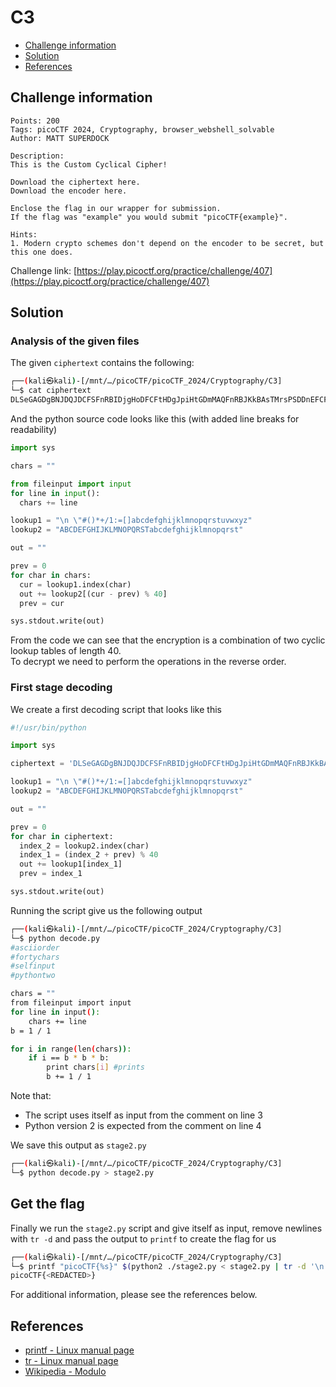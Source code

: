 # C3

- [Challenge information](#challenge-information)
- [Solution](#solution)
- [References](#references)

## Challenge information
```
Points: 200
Tags: picoCTF 2024, Cryptography, browser_webshell_solvable
Author: MATT SUPERDOCK
 
Description:
This is the Custom Cyclical Cipher!

Download the ciphertext here.
Download the encoder here.

Enclose the flag in our wrapper for submission. 
If the flag was "example" you would submit "picoCTF{example}".

Hints:
1. Modern crypto schemes don't depend on the encoder to be secret, but this one does.
```
Challenge link: [https://play.picoctf.org/practice/challenge/407](https://play.picoctf.org/practice/challenge/407)

## Solution

### Analysis of the given files

The given `ciphertext` contains the following:
```bash
┌──(kali㉿kali)-[/mnt/…/picoCTF/picoCTF_2024/Cryptography/C3]
└─$ cat ciphertext          
DLSeGAGDgBNJDQJDCFSFnRBIDjgHoDFCFtHDgJpiHtGDmMAQFnRBJKkBAsTMrsPSDDnEFCFtIbEDtDCIbFCFtHTJDKerFldbFObFCFtLBFkBAAAPFnRBJGEkerFlcPgKkImHnIlATJDKbTbFOkdNnsgbnJRMFnRBNAFkBAAAbrcbTKAkOgFpOgFpOpkBAAAAAAAiClFGIPFnRBaKliCgClFGtIBAAAAAAAOgGEkImHnIl 
```

And the python source code looks like this (with added line breaks for readability)
```python
import sys

chars = ""

from fileinput import input
for line in input():
  chars += line

lookup1 = "\n \"#()*+/1:=[]abcdefghijklmnopqrstuvwxyz"
lookup2 = "ABCDEFGHIJKLMNOPQRSTabcdefghijklmnopqrst"

out = ""

prev = 0
for char in chars:
  cur = lookup1.index(char)
  out += lookup2[(cur - prev) % 40]
  prev = cur

sys.stdout.write(out)
```

From the code we can see that the encryption is a combination of two cyclic lookup tables of length 40.  
To decrypt we need to perform the operations in the reverse order.

### First stage decoding

We create a first decoding script that looks like this
```python
#!/usr/bin/python

import sys

ciphertext = 'DLSeGAGDgBNJDQJDCFSFnRBIDjgHoDFCFtHDgJpiHtGDmMAQFnRBJKkBAsTMrsPSDDnEFCFtIbEDtDCIbFCFtHTJDKerFldbFObFCFtLBFkBAAAPFnRBJGEkerFlcPgKkImHnIlATJDKbTbFOkdNnsgbnJRMFnRBNAFkBAAAbrcbTKAkOgFpOgFpOpkBAAAAAAAiClFGIPFnRBaKliCgClFGtIBAAAAAAAOgGEkImHnIl'

lookup1 = "\n \"#()*+/1:=[]abcdefghijklmnopqrstuvwxyz"
lookup2 = "ABCDEFGHIJKLMNOPQRSTabcdefghijklmnopqrst"

out = ""

prev = 0
for char in ciphertext:
  index_2 = lookup2.index(char)
  index_1 = (index_2 + prev) % 40
  out += lookup1[index_1]
  prev = index_1

sys.stdout.write(out)
```

Running the script give us the following output
```bash
┌──(kali㉿kali)-[/mnt/…/picoCTF/picoCTF_2024/Cryptography/C3]
└─$ python decode.py
#asciiorder
#fortychars
#selfinput
#pythontwo

chars = ""
from fileinput import input
for line in input():
    chars += line
b = 1 / 1

for i in range(len(chars)):
    if i == b * b * b:
        print chars[i] #prints
        b += 1 / 1
```
Note that:
- The script uses itself as input from the comment on line 3
- Python version 2 is expected from the comment on line 4

We save this output as `stage2.py`
```bash
┌──(kali㉿kali)-[/mnt/…/picoCTF/picoCTF_2024/Cryptography/C3]
└─$ python decode.py > stage2.py 
```

## Get the flag

Finally we run the `stage2.py` script and give itself as input, remove newlines with `tr -d` and pass the output to `printf` to create the flag for us
```bash
┌──(kali㉿kali)-[/mnt/…/picoCTF/picoCTF_2024/Cryptography/C3]
└─$ printf "picoCTF{%s}" $(python2 ./stage2.py < stage2.py | tr -d '\n')
picoCTF{<REDACTED>}
```

For additional information, please see the references below.

## References

- [printf - Linux manual page](https://man7.org/linux/man-pages/man1/printf.1.html)
- [tr - Linux manual page](https://man7.org/linux/man-pages/man1/tr.1.html)
- [Wikipedia - Modulo](https://en.wikipedia.org/wiki/Modulo)
